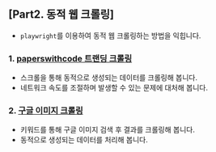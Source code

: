 ## [Part2. 동적 웹 크롤링]

- `playwright`를 이용하여 동적 웹 크롤링하는 방법을 익힙니다.

### 1. [paperswithcode 트랜딩 크롤링](./01_paperswithcode/)

- 스크롤을 통해 동적으로 생성되는 데이터를 크롤링해 봅니다.
- 네트워크 속도를 조절하며 발생할 수 있는 문제에 대처해 봅니다.

### 2. [구글 이미지 크롤링](02_google_images/)

- 키워드를 통해 구글 이미지 검색 후 결과를 크롤링해 봅니다.
- 동적으로 생성되는 데이터를 처리해 봅니다.
